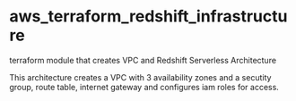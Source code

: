 # aws_terraform_redshift_infrastructure
terraform module that creates VPC and Redshift Serverless Architecture

This architecture creates a VPC with 3 availability zones and a secutity group, 
route table, internet gateway and configures iam roles for access.
